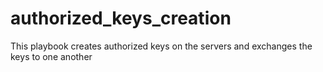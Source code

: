 # authorized_keys_creation
This playbook creates authorized keys on the servers and exchanges the keys to one another
